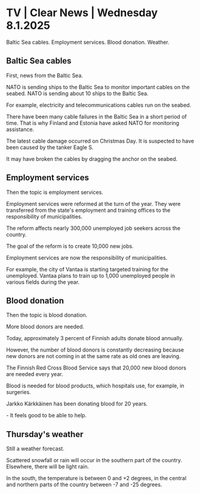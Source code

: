 # TV \| Clear News \| Wednesday 8.1.2025

Baltic Sea cables. Employment services. Blood donation. Weather.

## Baltic Sea cables

First, news from the Baltic Sea.

NATO is sending ships to the Baltic Sea to monitor important cables on the seabed. NATO is sending about 10 ships to the Baltic Sea.

For example, electricity and telecommunications cables run on the seabed.

There have been many cable failures in the Baltic Sea in a short period of time. That is why Finland and Estonia have asked NATO for monitoring assistance.

The latest cable damage occurred on Christmas Day. It is suspected to have been caused by the tanker Eagle S.

It may have broken the cables by dragging the anchor on the seabed.

## Employment services

Then the topic is employment services.

Employment services were reformed at the turn of the year. They were transferred from the state's employment and training offices to the responsibility of municipalities.

The reform affects nearly 300,000 unemployed job seekers across the country.

The goal of the reform is to create 10,000 new jobs.

Employment services are now the responsibility of municipalities.

For example, the city of Vantaa is starting targeted training for the unemployed. Vantaa plans to train up to 1,000 unemployed people in various fields during the year.

## Blood donation

Then the topic is blood donation.

More blood donors are needed.

Today, approximately 3 percent of Finnish adults donate blood annually.

However, the number of blood donors is constantly decreasing because new donors are not coming in at the same rate as old ones are leaving.

The Finnish Red Cross Blood Service says that 20,000 new blood donors are needed every year.

Blood is needed for blood products, which hospitals use, for example, in surgeries.

Jarkko Kärkkäinen has been donating blood for 20 years.

\- It feels good to be able to help.

## Thursday's weather

Still a weather forecast.

Scattered snowfall or rain will occur in the southern part of the country. Elsewhere, there will be light rain.

In the south, the temperature is between 0 and +2 degrees, in the central and northern parts of the country between -7 and -25 degrees.
